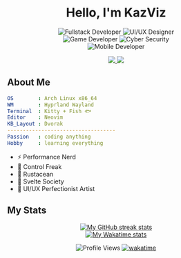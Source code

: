 <div align="center">

# Hello, I'm KazViz

![Fullstack Developer](https://img.shields.io/badge/Fullstack-Developer-%23333B4C?style=for-the-badge&logo=neovim&logoColor=white)
![UI/UX Designer](https://img.shields.io/badge/UI%2FUX-Designer-%23333B4C?style=for-the-badge&logo=figma&logoColor=white)  
![Game Developer](https://img.shields.io/badge/Game-Developer-%23333B4C?style=for-the-badge&logo=godotengine&logoColor=white)
![Cyber Security](https://img.shields.io/badge/Cyber-Security-%23333B4C?style=for-the-badge&logo=caddy&logoColor=white)  
![Mobile Developer](https://img.shields.io/badge/Mobile-Developer-%23333B4C?style=for-the-badge&logo=flutter&logoColor=white)

<a href="https://linktr.ee/kazviz" target="blank">
    <img src="https://img.shields.io/badge/LinkTree-%23181818?logo=linktree&style=for-the-badge&logoColor=green"/>
</a>
<a href="https://kazviz.com" target="_blank">
  <img src="https://img.shields.io/badge/kazviz.com-%23181818?style=for-the-badge&logo=firefox-browser&logoColor=orange" />
</a>

</div>

## About Me

```yaml
OS        : Arch Linux x86_64
WM        : Hyprland Wayland
Terminal  : Kitty + Fish 🐟
Editor    : Neovim
KB_Layout : Dvorak
-----------------------------------
Passion   : coding anything
Hobby     : learning everything
```

-   ⚡ Performance Nerd
-   🔱 Control Freak
-   🦀 Rustacean
-   🧡 Svelte Society
-   🎨 UI/UX Perfectionist Artist

## My Stats

<!-- Streak Stats -->
<div align="center">
  <a href="https://github.com/kazviz">
    <img
       src="https://github-readme-streak-stats-phi-opal.vercel.app/?user=kazviz&background=0d1117&currStreakNum=ffffff&sideNums=ffffff&currStreakLabel=ffffff&sideLabels=ffffff&dates=ffffff&fire=2d77dc&ring=2d77dc&locale=en&type=svg&hide_border=true"
       alt="My GitHub streak stats"
     />
  </a>
</div>

<!-- WakaTime stats (Dark mode) -->
<div align="center">
  <a href="https://github.com/kazviz">
    <img
        src="https://github-readme-stats-steel-omega.vercel.app/api/wakatime?username=kazviz&layout=compact&icon_color=2d77dc&title_color=2d77dc&text_color=ffffff&bg_color=0d1117&hide_border=true&custom_title=WakaTime%20Stats%20%28Since%20Jan%201%202025%29&hide=conf,fstab,dosini,sshconfig,text"
        alt="My Wakatime stats"
      />
  </a>

  <br />

![Profile Views](https://komarev.com/ghpvc/?username=kazviz&color=blue&style=flat)
[![wakatime](https://wakatime.com/badge/user/199a9bbb-b7ea-49ce-84cf-84792a72073a.svg)](https://wakatime.com/@199a9bbb-b7ea-49ce-84cf-84792a72073a)

</div>
